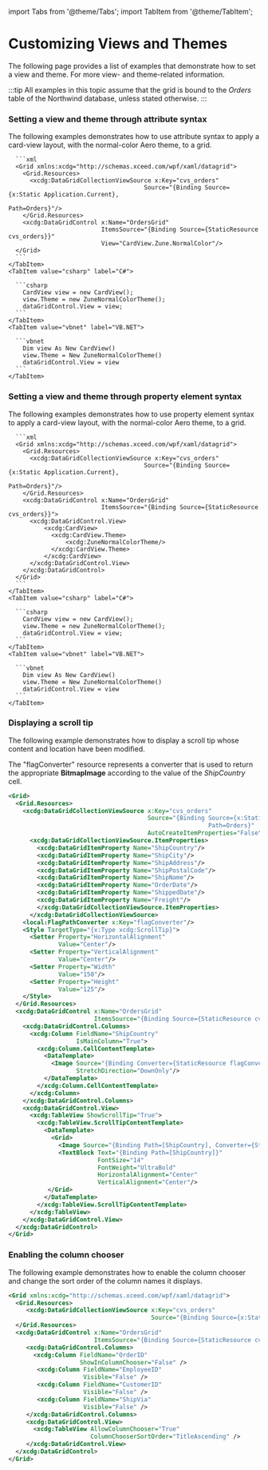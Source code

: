 import Tabs from '@theme/Tabs';
import TabItem from '@theme/TabItem';

# Customizing Views and Themes

The following page provides a list of examples that demonstrate how to set a view and theme. For more view- and theme-related information.

:::tip
All examples in this topic assume that the grid is bound to the *Orders* table of the Northwind database, unless stated otherwise.
:::

### Setting a view and theme through attribute syntax

The following examples demonstrates how to use attribute syntax to apply a card-view layout, with the normal-color Aero theme, to a grid.

<Tabs>
    <TabItem value="xaml" label="XAML" default>

      ```xml
      <Grid xmlns:xcdg="http://schemas.xceed.com/wpf/xaml/datagrid">
        <Grid.Resources>
          <xcdg:DataGridCollectionViewSource x:Key="cvs_orders"
                                          Source="{Binding Source={x:Static Application.Current},
                                                            Path=Orders}"/>
        </Grid.Resources>
        <xcdg:DataGridControl x:Name="OrdersGrid"
                              ItemsSource="{Binding Source={StaticResource cvs_orders}}"
                              View="CardView.Zune.NormalColor"/>
      </Grid>
      ```
    </TabItem>
    <TabItem value="csharp" label="C#">

      ```csharp
        CardView view = new CardView();
        view.Theme = new ZuneNormalColorTheme();
        dataGridControl.View = view;
      ```
    </TabItem>
    <TabItem value="vbnet" label="VB.NET">

      ```vbnet
        Dim view As New CardView()
        view.Theme = New ZuneNormalColorTheme()
        dataGridControl.View = view
      ```
    </TabItem>    
  </Tabs>

### Setting a view and theme through property element syntax

The following examples demonstrates how to use property element syntax to apply a card-view layout, with the normal-color Aero theme, to a grid.

<Tabs>
    <TabItem value="xaml" label="XAML" default>

      ```xml
      <Grid xmlns:xcdg="http://schemas.xceed.com/wpf/xaml/datagrid">
        <Grid.Resources>
          <xcdg:DataGridCollectionViewSource x:Key="cvs_orders"
                                          Source="{Binding Source={x:Static Application.Current},
                                                            Path=Orders}"/>
        </Grid.Resources>
        <xcdg:DataGridControl x:Name="OrdersGrid"
                              ItemsSource="{Binding Source={StaticResource cvs_orders}}">
          <xcdg:DataGridControl.View>
              <xcdg:CardView>
                <xcdg:CardView.Theme>
                    <xcdg:ZuneNormalColorTheme/>
                </xcdg:CardView.Theme>
              </xcdg:CardView>
          </xcdg:DataGridControl.View>
        </xcdg:DataGridControl>
      </Grid>
      ```
    </TabItem>
    <TabItem value="csharp" label="C#">

      ```csharp
        CardView view = new CardView();
        view.Theme = new ZuneNormalColorTheme();
        dataGridControl.View = view;
      ```
    </TabItem>
    <TabItem value="vbnet" label="VB.NET">

      ```vbnet
        Dim view As New CardView()
        view.Theme = New ZuneNormalColorTheme()
        dataGridControl.View = view
      ```
    </TabItem>    
  </Tabs>


### Displaying a scroll tip

The following example demonstrates how to display a scroll tip whose content and location have been modified.

The "flagConverter" resource represents a converter that is used to return the appropriate **BitmapImage** according to the value of the *ShipCountry* cell.

```xml
<Grid>
  <Grid.Resources>
    <xcdg:DataGridCollectionViewSource x:Key="cvs_orders"
                                       Source="{Binding Source={x:Static Application.Current},
                                                        Path=Orders}"
                                       AutoCreateItemProperties="False">
      <xcdg:DataGridCollectionViewSource.ItemProperties>
        <xcdg:DataGridItemProperty Name="ShipCountry"/>
        <xcdg:DataGridItemProperty Name="ShipCity"/>
        <xcdg:DataGridItemProperty Name="ShipAddress"/>
        <xcdg:DataGridItemProperty Name="ShipPostalCode"/>
        <xcdg:DataGridItemProperty Name="ShipName"/>
        <xcdg:DataGridItemProperty Name="OrderDate"/>
        <xcdg:DataGridItemProperty Name="ShippedDate"/>
        <xcdg:DataGridItemProperty Name="Freight"/>
        </xcdg:DataGridCollectionViewSource.ItemProperties>
      </xcdg:DataGridCollectionViewSource>
    <local:FlagPathConverter x:Key="flagConverter"/>
    <Style TargetType="{x:Type xcdg:ScrollTip}">
      <Setter Property="HorizontalAlignment"
              Value="Center"/>
      <Setter Property="VerticalAlignment"
              Value="Center"/>
      <Setter Property="Width"
              Value="150"/>
      <Setter Property="Height"
              Value="125"/>
    </Style>
  </Grid.Resources>
  <xcdg:DataGridControl x:Name="OrdersGrid"
                        ItemsSource="{Binding Source={StaticResource cvs_orders}}">
    <xcdg:DataGridControl.Columns>
      <xcdg:Column FieldName="ShipCountry"
                   IsMainColumn="True">
        <xcdg:Column.CellContentTemplate>
          <DataTemplate>
            <Image Source="{Binding Converter={StaticResource flagConverter}}"
                   StretchDirection="DownOnly"/>
          </DataTemplate>
        </xcdg:Column.CellContentTemplate>
      </xcdg:Column>
    </xcdg:DataGridControl.Columns>
    <xcdg:DataGridControl.View>
      <xcdg:TableView ShowScrollTip="True">
        <xcdg:TableView.ScrollTipContentTemplate>
          <DataTemplate>
            <Grid>
              <Image Source="{Binding Path=[ShipCountry], Converter={StaticResource flagConverter}}"/>
              <TextBlock Text="{Binding Path=[ShipCountry]}"
                         FontSize="14"
                         FontWeight="UltraBold"
                         HorizontalAlignment="Center"
                         VerticalAlignment="Center"/>
           </Grid>
          </DataTemplate>
        </xcdg:TableView.ScrollTipContentTemplate>
      </xcdg:TableView>
    </xcdg:DataGridControl.View>
  </xcdg:DataGridControl>
</Grid>
```

### Enabling the column chooser

The following example demonstrates how to enable the column chooser and change the sort order of the column names it displays.

```xml
<Grid xmlns:xcdg="http://schemas.xceed.com/wpf/xaml/datagrid">
  <Grid.Resources>
     <xcdg:DataGridCollectionViewSource x:Key="cvs_orders"
                                        Source="{Binding Source={x:Static Application.Current}, Path=Orders}" />
  </Grid.Resources>
  <xcdg:DataGridControl x:Name="OrdersGrid"
                        ItemsSource="{Binding Source={StaticResource cvs_orders}}">
     <xcdg:DataGridControl.Columns>
       <xcdg:Column FieldName="OrderID"
                    ShowInColumnChooser="False" />
        <xcdg:Column FieldName="EmployeeID"
                     Visible="False" />
        <xcdg:Column FieldName="CustomerID"
                     Visible="False" />
        <xcdg:Column FieldName="ShipVia"
                     Visible="False" />
     </xcdg:DataGridControl.Columns>
     <xcdg:DataGridControl.View>
       <xcdg:TableView AllowColumnChooser="True"
                       ColumnChooserSortOrder="TitleAscending" />
     </xcdg:DataGridControl.View>
  </xcdg:DataGridControl>
</Grid>
```
